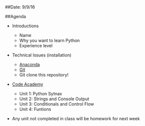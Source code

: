##Date: 9/9/16

##Agenda
- Introductions
  - Name
  - Why you want to learn Python
  - Experience level

- Technical Issues (installation)
  - [Anaconda](https://www.continuum.io/downloads)
  - [Git](https://git-scm.com/)
  - Git clone this repository!

- [Code Academy](https://www.codecademy.com/learn/python)
  - Unit 1: Python Sytnax
  - Unit 2: Strings and Console Output
  - Unit 3: Conditionals and Control Flow
  - Unit 4: Funtions

- Any unit not completed in class will be homework for next week
